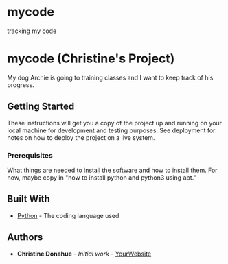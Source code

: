 # mycode
tracking my code
# mycode (Christine's Project)

My dog Archie is going to training classes and I want to keep track of his progress. 

## Getting Started

These instructions will get you a copy of the project up and running on your local machine
for development and testing purposes. See deployment for notes on how to deploy the project
on a live system.

### Prerequisites

What things are needed to install the software and how to install them. For now, maybe copy in
"how to install python and python3 using apt."

## Built With

* [Python](https://www.python.org/) - The coding language used

## Authors

* **Christine Donahue** - *Initial work* - [YourWebsite](https://example.com/)
